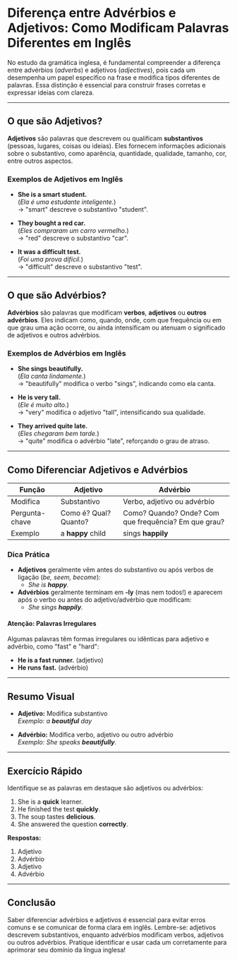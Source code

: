 
# Diferença entre Advérbios e Adjetivos: Como Modificam Palavras Diferentes em Inglês

No estudo da gramática inglesa, é fundamental compreender a diferença entre advérbios (*adverbs*) e adjetivos (*adjectives*), pois cada um desempenha um papel específico na frase e modifica tipos diferentes de palavras. Essa distinção é essencial para construir frases corretas e expressar ideias com clareza.

---

## O que são Adjetivos?

**Adjetivos** são palavras que descrevem ou qualificam **substantivos** (pessoas, lugares, coisas ou ideias). Eles fornecem informações adicionais sobre o substantivo, como aparência, quantidade, qualidade, tamanho, cor, entre outros aspectos.

### Exemplos de Adjetivos em Inglês

- **She is a smart student.**  
  (*Ela é uma estudante inteligente.*)  
  → "smart" descreve o substantivo "student".

- **They bought a red car.**  
  (*Eles compraram um carro vermelho.*)  
  → "red" descreve o substantivo "car".

- **It was a difficult test.**  
  (*Foi uma prova difícil.*)  
  → "difficult" descreve o substantivo "test".

---

## O que são Advérbios?

**Advérbios** são palavras que modificam **verbos**, **adjetivos** ou **outros advérbios**. Eles indicam como, quando, onde, com que frequência ou em que grau uma ação ocorre, ou ainda intensificam ou atenuam o significado de adjetivos e outros advérbios.

### Exemplos de Advérbios em Inglês

- **She sings beautifully.**  
  (*Ela canta lindamente.*)  
  → "beautifully" modifica o verbo "sings", indicando como ela canta.

- **He is very tall.**  
  (*Ele é muito alto.*)  
  → "very" modifica o adjetivo "tall", intensificando sua qualidade.

- **They arrived quite late.**  
  (*Eles chegaram bem tarde.*)  
  → "quite" modifica o advérbio "late", reforçando o grau de atraso.

---

## Como Diferenciar Adjetivos e Advérbios

| Função         | Adjetivo                | Advérbio                        |
|----------------|------------------------|---------------------------------|
| Modifica       | Substantivo            | Verbo, adjetivo ou advérbio     |
| Pergunta-chave | Como é? Qual? Quanto?  | Como? Quando? Onde? Com que frequência? Em que grau? |
| Exemplo        | a **happy** child      | sings **happily**               |

### Dica Prática

- **Adjetivos** geralmente vêm antes do substantivo ou após verbos de ligação (*be, seem, become*):  
  - *She is **happy**.*
- **Advérbios** geralmente terminam em **-ly** (mas nem todos!) e aparecem após o verbo ou antes do adjetivo/advérbio que modificam:  
  - *She sings **happily**.*

#### Atenção: Palavras Irregulares

Algumas palavras têm formas irregulares ou idênticas para adjetivo e advérbio, como "fast" e "hard":

- **He is a fast runner.** (adjetivo)
- **He runs fast.** (advérbio)

---

## Resumo Visual

- **Adjetivo:** Modifica substantivo  
  *Exemplo: a **beautiful** day*

- **Advérbio:** Modifica verbo, adjetivo ou outro advérbio  
  *Exemplo: She speaks **beautifully**.*

---

## Exercício Rápido

Identifique se as palavras em destaque são adjetivos ou advérbios:

1. She is a **quick** learner.
2. He finished the test **quickly**.
3. The soup tastes **delicious**.
4. She answered the question **correctly**.

**Respostas:**  
1. Adjetivo  
2. Advérbio  
3. Adjetivo  
4. Advérbio

---

## Conclusão

Saber diferenciar advérbios e adjetivos é essencial para evitar erros comuns e se comunicar de forma clara em inglês. Lembre-se: adjetivos descrevem substantivos, enquanto advérbios modificam verbos, adjetivos ou outros advérbios. Pratique identificar e usar cada um corretamente para aprimorar seu domínio da língua inglesa!
```
